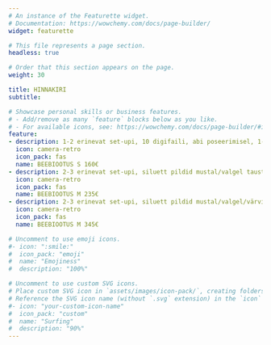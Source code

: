 ```yaml
---
# An instance of the Featurette widget.
# Documentation: https://wowchemy.com/docs/page-builder/
widget: featurette

# This file represents a page section.
headless: true

# Order that this section appears on the page.
weight: 30

title: HINNAKIRI
subtitle:

# Showcase personal skills or business features.
# - Add/remove as many `feature` blocks below as you like.
# - For available icons, see: https://wowchemy.com/docs/page-builder/#icons
feature:
- description: 1-2 erinevat set-upi, 10 digifaili, abi poseerimisel, 1-tunnine fotosessioon stuudios.
  icon: camera-retro
  icon_pack: fas
  name: BEEBIOOTUS S 160€
- description: 2-3 erinevat set-upi, siluett pildid mustal/valgel taustal, 15 digifaili, abi poseerimisel, 2-tunnine fotosessioon stuudios.
  icon: camera-retro
  icon_pack: fas
  name: BEEBIOOTUS M 235€
- description: 2-3 erinevat set-upi, siluett pildid mustal/valgel/värvilisel taustal, 20 digifaili, abi poseerimisel, 2-tunnine fotosessioon stuudios, meik ja lokid (1 inimesele).
  icon: camera-retro
  icon_pack: fas
  name: BEEBIOOTUS M 345€

# Uncomment to use emoji icons.
#- icon: ":smile:"
#  icon_pack: "emoji"
#  name: "Emojiness"
#  description: "100%"  

# Uncomment to use custom SVG icons.
# Place custom SVG icon in `assets/images/icon-pack/`, creating folders if necessary.
# Reference the SVG icon name (without `.svg` extension) in the `icon` field.
#- icon: "your-custom-icon-name"
#  icon_pack: "custom"
#  name: "Surfing"
#  description: "90%"
---
```

